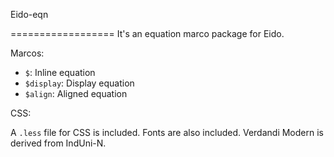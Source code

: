 Eido-eqn

==================
It's an equation marco package for Eido.

Marcos:

 - `$`: Inline equation
 - `$display`: Display equation
 - `$align`: Aligned equation


CSS:

A `.less` file for CSS is included. Fonts are also included. Verdandi Modern is derived from IndUni-N.
